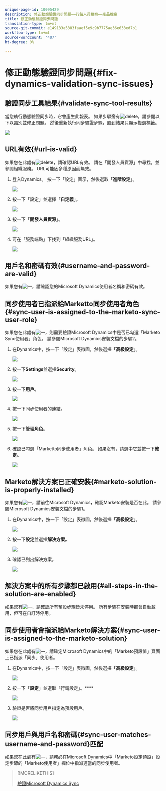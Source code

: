 ```yaml
---
unique-page-id: 10095429
description: 修正動態驗證同步問題——行銷人員檔案——產品檔案
title: 修正動態驗證同步問題
translation-type: tm+mt
source-git-commit: e149133a5383faaef5e9c9b7775ae36e633ed7b1
workflow-type: tm+mt
source-wordcount: '407'
ht-degree: 0%

---
```



# 修正動態驗證同步問題{#fix-dynamics-validation-sync-issues}

## 驗證同步工具結果{#validate-sync-tool-results}

當您執行動態驗證同步時，它會產生此報表。 如果步驟旁有![delete](assets/delete.png)，請參閱以下以識別並修正問題。 然後重新執行同步驗證步驟，直到結果只顯示複選標籤。

![](assets/image2015-9-22-15-3a58-3a12.png)

## URL有效{#url-is-valid}

如果您在此處有![delete](assets/delete.png)，請確認URL有效。 請在「開發人員資源」中尋找，並參閱組織服務。 URL可能因多種原因而無效。

1. 登入Dynamics。 按一下「設定」圖示，然後選取「**進階設定」**。

   ![](assets/one.png)

1. 按一下「設定」並選擇「**自定義**」。

   ![](assets/two.png)

1. 按一下「**開發人員資源**」。

   ![](assets/three.png)

1. 可在「服務端點」下找到「組織服務URL」。

   ![](assets/four.png)

## 用戶名和密碼有效{#username-and-password-are-valid}

如果您有![—](assets/delete.png)，請確認您的Microsoft Dynamics使用者名稱和密碼有效。

## 同步使用者已指派給Marketto同步使用者角色{#sync-user-is-assigned-to-the-marketo-sync-user-role}

如果您在此處有![—](assets/delete.png)，則需要驗證Microsoft Dynamics中是否已勾選「Marketo Sync使用者」角色。 請參閱MIcrosoft Dynamics安裝文檔的步驟2。

1. 在Dynamics中，按一下「設定」表徵圖，然後選擇&#x200B;**「高級設定」**。

   ![](assets/one.png)

1. 按一下&#x200B;**Settings**&#x200B;並選擇&#x200B;**Security**。

   ![](assets/six.png)

1. 按一下&#x200B;**用戶。**

   ![](assets/image2015-9-24-9-3a47-3a25.png)

1. 按一下同步使用者的連結。

   ![](assets/seven.png)

1. 按一下&#x200B;**管理角色**。

   ![](assets/eight.png)

1. 確認已勾選「Marketto同步使用者」角色。 如果沒有，請選中它並按一下&#x200B;**確定。**

   ![](assets/image2015-9-24-9-3a59-3a21.png)

## Marketo解決方案已正確安裝{#marketo-solution-is-properly-installed}

如果您有![—](assets/delete.png)，請前往Microsoft Dynamics，確認Marketo安裝是否在此。 請參閱MIcrosoft Dynamics安裝文檔的步驟1。

1. 在Dynamics中，按一下「設定」表徵圖，然後選擇&#x200B;**「高級設定」**。

   ![](assets/one.png)

1. 按一下**設定**並選擇&#x200B;**解決方案。**

   ![](assets/eleven.png)

1. 確認已列出解決方案。

   ![](assets/twelve.png)

## 解決方案中的所有步驟都已啟用{#all-steps-in-the-solution-are-enabled}

如果您有![—](assets/delete.png)，請確認所有預設步驟皆未停用。 所有步驟在安裝時都會自動啟用，但可在自訂時停用。

## 同步使用者會指派給Marketo解決方案{#sync-user-is-assigned-to-the-marketo-solution}

如果您在此處有![—](assets/delete.png)，請確定Microsoft Dynamics中的「Marketo預設值」頁面上已指派「同步」使用者。

1. 在Dynamics中，按一下「設定」表徵圖，然後選擇&#x200B;**「高級設定」**。

   ![](assets/one.png)

1. 按一下「**設定**」並選取「行銷設定」。****

   ![](assets/thirteen.png)

1. 驗證是否將同步用戶指定為預設用戶。

   ![](assets/fourteen.png)

## 同步用戶與用戶名和密碼{#sync-user-matches-username-and-password}匹配

如果您在此處有![—](assets/delete.png)，請務必在Microsoft Dynamics中「Marketo設定預設」設定步驟的「Marketo使用者」欄位中指派適當的同步使用者。

>[!MORELIKETHIS]
>
>[驗證Microsoft Dynamics Sync](../../../../../product-docs/crm-sync/microsoft-dynamics-sync/sync-setup/validate-microsoft-dynamics-sync.md)

